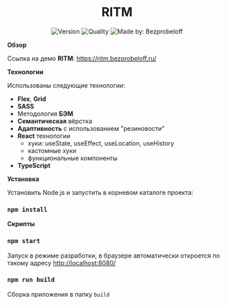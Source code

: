 <h1 align="center">RITM</h1>
<p align="center">
    <img alt="Version" src="https://img.shields.io/github/package-json/v/bezprobeloff/ritm" />
    <img alt="Quality" src="https://img.shields.io/badge/status-release-orange.svg" >
    <img alt="Made by: Bezprobeloff" src="https://img.shields.io/badge/made%20by-Bezprobeloff-blue" />
</p>


**Обзор**

Ссылка на демо __RITM__: https://ritm.bezprobeloff.ru/

**Технологии**

Использованы следующие технологии:

* __Flex__, __Grid__
* __SASS__
* Методология __БЭМ__
* __Семантическая__ вёрстка
* __Адаптивность__ с использованием "резиновости"
* __React__ технологии
  * хуки: useState, useEffect, useLocation, useHistory
  * кастомные хуки
  * функциональные компоненты
* __TypeScript__


**Установка**

Установить Node.js и запустить в корневом каталоге проекта:

###  `npm install`


**Скрипты**

###  `npm start`
Запуск в режиме разработки, в браузере автоматически откроется по такому адресу [http://localhost:8080/](http://localhost:8080/)

### `npm run build`

Сборка приложения в папку `build`
